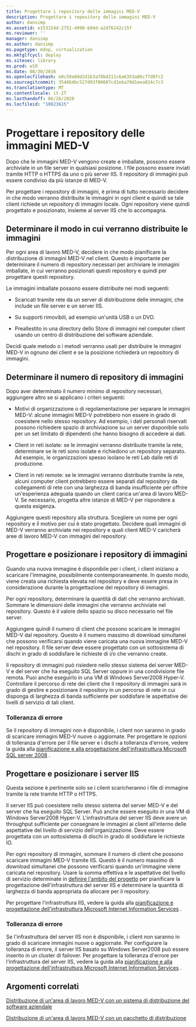 ```yaml
---
title: Progettare i repository delle immagini MED-V
description: Progettare i repository delle immagini MED-V
author: dansimp
ms.assetid: e153154d-2751-4990-b94d-a2d76242c15f
ms.reviewer: ''
manager: dansimp
ms.author: dansimp
ms.pagetype: mdop, virtualization
ms.mktglfcycl: deploy
ms.sitesec: library
ms.prod: w10
ms.date: 08/30/2016
ms.openlocfilehash: e0c59a0dd2d1b3a78bd211c6a6353a86c77d8fc2
ms.sourcegitcommit: 354664bc527d93f80687cd2eba70d1eea024c7c3
ms.translationtype: MT
ms.contentlocale: it-IT
ms.lasthandoff: 06/26/2020
ms.locfileid: "10823615"
---
```

# Progettare i repository delle immagini MED-V


Dopo che le immagini MED-V vengono create e imballate, possono essere archiviate in un file server in qualsiasi posizione. I file possono essere inviati tramite HTTP o HTTPS da uno o più server IIS. Il repository di immagini può essere condiviso da più istanze di MED-V.

Per progettare i repository di immagini, è prima di tutto necessario decidere in che modo verranno distribuite le immagini in ogni client e quindi se tale client richiede un repository di immagini locale. Ogni repository viene quindi progettato e posizionato, insieme al server IIS che lo accompagna.

## Determinare il modo in cui verranno distribuite le immagini


Per ogni area di lavoro MED-V, decidere in che modo pianificare la distribuzione di immagini MED-V nel client. Questo è importante per determinare il numero di repository necessari per archiviare le immagini imballate, in cui verranno posizionati questi repository e quindi per progettare questi repository.

Le immagini imballate possono essere distribuite nei modi seguenti:

-   Scaricati tramite rete da un server di distribuzione delle immagini, che include un file server e un server IIS.

-   Su supporti rimovibili, ad esempio un'unità USB o un DVD.

-   Preallestito in una directory dello Store di immagini nel computer client usando un centro di distribuzione del software aziendale.

Decidi quale metodo o i metodi verranno usati per distribuire le immagini MED-V in ognuno dei client e se la posizione richiederà un repository di immagini.

## Determinare il numero di repository di immagini


Dopo aver determinato il numero minimo di repository necessari, aggiungere altro se si applicano i criteri seguenti:

-   Motivi di organizzazione o di regolamentazione per separare le immagini MED-V: alcune immagini MED-V potrebbero non essere in grado di coesistere nello stesso repository. Ad esempio, i dati personali riservati possono richiedere spazio di archiviazione su un server disponibile solo per un set limitato di dipendenti che hanno bisogno di accedere ai dati.

-   Client in reti isolate: se le immagini verranno distribuite tramite la rete, determinare se le reti sono isolate e richiedono un repository separato. Ad esempio, le organizzazioni spesso isolano le reti Lab dalle reti di produzione.

-   Client in reti remote: se le immagini verranno distribuite tramite la rete, alcuni computer client potrebbero essere separati dal repository da collegamenti di rete con una larghezza di banda insufficiente per offrire un'esperienza adeguata quando un client carica un'area di lavoro MED-V. Se necessario, progetta altre istanze di MED-V per rispondere a questa esigenza.

Aggiungere questi repository alla struttura. Scegliere un nome per ogni repository e il motivo per cui è stato progettato. Decidere quali immagini di MED-V verranno archiviate nei repository e quali client MED-V caricherà aree di lavoro MED-V con immagini del repository.

## Progettare e posizionare i repository di immagini


Quando una nuova immagine è disponibile per i client, i client iniziano a scaricare l'immagine, possibilmente contemporaneamente. In questo modo, viene creata una richiesta elevata nel repository e deve essere presa in considerazione durante la progettazione del repository di immagini.

Per ogni repository, determinare la quantità di dati che verranno archiviati. Sommare le dimensioni delle immagini che verranno archiviate nel repository. Questo è il valore dello spazio su disco necessario nel file server.

Aggiungere quindi il numero di client che possono scaricare le immagini MED-V dal repository. Questo è il numero massimo di download simultanei che possono verificarsi quando viene caricata una nuova immagine MED-V nel repository. Il file server deve essere progettato con un sottosistema di dischi in grado di soddisfare le richieste di i/o che verranno create.

Il repository di immagini può risiedere nello stesso sistema del server MED-V e del server che ha eseguito SQL Server oppure in una condivisione file remota. Puoi anche eseguirlo in una VM di Windows Server2008 Hyper-V. Controllare il percorso di rete dei client che il repository di immagini sarà in grado di gestire e posizionare il repository in un percorso di rete in cui disponga di larghezza di banda sufficiente per soddisfare le aspettative dei livelli di servizio di tali client.

### Tolleranza di errore

Se il repository di immagini non è disponibile, i client non saranno in grado di scaricare immagini MED-V nuove o aggiornate. Per progettare le opzioni di tolleranza d'errore per il file server e i dischi a tolleranza d'errore, vedere la guida alla [pianificazione e alla progettazione dell'infrastruttura Microsoft SQL server 2008](https://go.microsoft.com/fwlink/?LinkId=163302) .

## Progettare e posizionare i server IIS


Questa sezione è pertinente solo se i client scaricheranno i file di immagine tramite la rete tramite HTTP o HTTPS.

Il server IIS può coesistere nello stesso sistema del server MED-V e del server che ha eseguito SQL Server. Può anche essere eseguito in una VM di Windows Server2008 Hyper-V. L'infrastruttura del server IIS deve avere un throughput sufficiente per consegnare le immagini ai client all'interno delle aspettative del livello di servizio dell'organizzazione. Deve essere progettata con un sottosistema di dischi in grado di soddisfare le richieste IO.

Per ogni repository di immagini, sommare il numero di client che possono scaricare immagini MED-V tramite IIS. Questo è il numero massimo di download simultanei che possono verificarsi quando un'immagine viene caricata nel repository. Usare la somma effettiva e le aspettative del livello di servizio determinate in [definire l'ambito del progetto](define-the-project-scope.md) per pianificare la progettazione dell'infrastruttura del server IIS e determinare la quantità di larghezza di banda appropriata da allocare per il repository.

Per progettare l'infrastruttura IIS, vedere la guida alla [pianificazione e progettazione dell'infrastruttura Microsoft Internet Information Services](https://go.microsoft.com/fwlink/?LinkId=160826) .

### Tolleranza di errore

Se l'infrastruttura del server IIS non è disponibile, i client non saranno in grado di scaricare immagini nuove o aggiornate. Per configurare la tolleranza di errore, il server IIS basato su Windows Server2008 può essere inserito in un cluster di failover. Per progettare la tolleranza d'errore per l'infrastruttura del server IIS, vedere la guida alla [pianificazione e alla progettazione dell'infrastruttura Microsoft Internet Information Services](https://go.microsoft.com/fwlink/?LinkId=160826) .

## Argomenti correlati


[Distribuzione di un'area di lavoro MED-V con un sistema di distribuzione del software aziendale](deploying-a-med-v-workspace-using-an-enterprise-software-distribution-system.md)

[Distribuzione di un'area di lavoro MED-V con un pacchetto di distribuzione](deploying-a-med-v-workspace-using-a-deployment-package.md)

 

 





